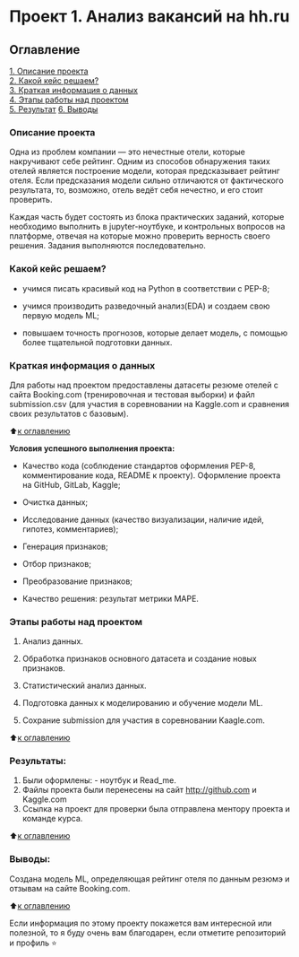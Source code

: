 
# Проект 1. Анализ вакансий на hh.ru

## Оглавление  
[1. Описание проекта](.README.md#Описание-проекта)  
[2. Какой кейс решаем?](.README.md#Какой-кейс-решаем)  
[3. Краткая информация о данных](.README.md#Краткая-информация-о-данных)  
[4. Этапы работы над проектом](.README.md#Этапы-работы-над-проектом)  
[5. Результат](.README.md#Результат)
[6. Выводы](.README.md#Выводы)

### Описание проекта  

Одна из проблем компании — это нечестные отели, которые накручивают себе рейтинг. Одним из способов обнаружения таких отелей является построение модели, которая предсказывает рейтинг отеля. Если предсказания модели сильно отличаются от фактического результата, то, возможно, отель ведёт себя нечестно, и его стоит проверить.

Каждая часть будет состоять из блока практических заданий, которые необходимо выполнить в jupyter-ноутбуке, и контрольных вопросов на платформе, отвечая на которые можно проверить верность своего решения. Задания выполняются последовательно.

### Какой кейс решаем?

 - учимся писать красивый код на Python в соответствии с PEP-8;

 - учимся производить разведочный анализ(EDA) и создаем свою первую модель ML;
 
 - повышаем точность прогнозов, которые делает модель, с помощью более тщательной подготовки данных.

### Краткая информация о данных

Для работы над проектом предоставлены датасеты резюме отелей с сайта Booking.com (тренировочная и тестовая выборки) и файл submission.csv (для участия в соревновании на Kaggle.com и сравнения своих результатов с базовым).

  
:arrow_up:[к оглавлению](.README.md#Оглавление)


**Условия успешного выполнения проекта:**  

 - Качество кода (соблюдение стандартов оформления PEP-8, комментирование кода, README к проекту). Оформление проекта на GitHub, GitLab, Kaggle;

 - Очистка данных;

 - Исследование данных (качество визуализации, наличие идей, гипотез, комментариев);

 - Генерация признаков;

 - Отбор признаков;

 - Преобразование признаков;

 - Качество решения: результат метрики MAPE.



### Этапы работы над проектом 

 1. Анализ данных.

 2. Обработка признаков основного датасета и создание новых признаков.

 3. Статистический анализ данных.

 4. Подготовка данных к моделированию и обучение модели ML.

 5. Сохрание  submission для участия в соревновании Kaagle.com.


:arrow_up:[к оглавлению](.README.md#Оглавление)


### Результаты:  

1. Были оформлены:
        - ноутбук и Read_me.
2. Файлы проекта были перенесены на сайт http://github.com и Kaggle.com
3. Ссылка на проект для проверки была отправлена ментору проекта и команде курса.

:arrow_up:[к оглавлению](.README.md#Оглавление)


### Выводы:

Создана модель ML, определяющая рейтинг отеля по данным резюмэ и отзывам на сайте Booking.com.


:arrow_up:[к оглавлению](.README.md#Оглавление)


Если информация по этому проекту покажется вам интересной или полезной, то я буду очень вам благодарен, если отметите репозиторий и профиль ⭐️
